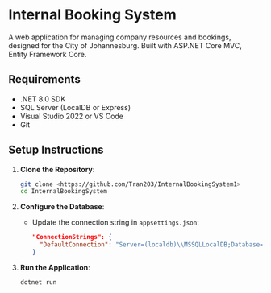 # Internal Booking System

A web application for managing company resources and bookings, designed for the City of Johannesburg. Built with ASP.NET Core MVC, Entity Framework Core.

## Requirements
- .NET 8.0 SDK
- SQL Server (LocalDB or Express)
- Visual Studio 2022 or VS Code
- Git

## Setup Instructions
1. **Clone the Repository**:
   ```bash
   git clone <https://github.com/Tran203/InternalBookingSystem1>
   cd InternalBookingSystem
   ```
   
2. **Configure the Database**:
   - Update the connection string in `appsettings.json`:
     ```json
     "ConnectionStrings": {
       "DefaultConnection": "Server=(localdb)\\MSSQLLocalDB;Database=InternalBookingSystem1;Trusted_Connection=True;MultipleActiveResultSets=true"
     }
     ```
3. **Run the Application**:
   ```bash
   dotnet run
   ```
